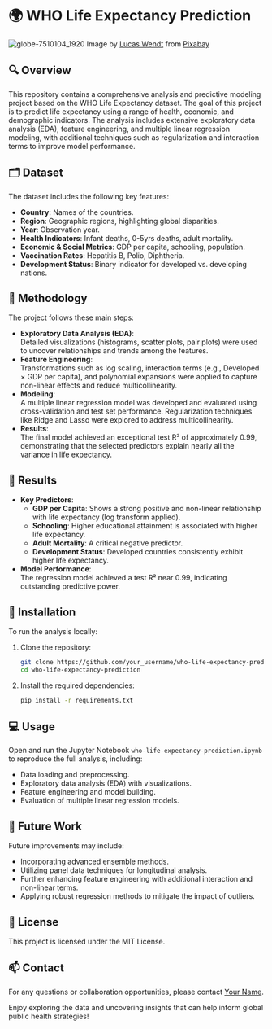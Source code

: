 # 🌍 WHO Life Expectancy Prediction
![globe-7510104_1920](https://github.com/user-attachments/assets/f773c280-cd86-4f9d-8058-b2a2be1d493c)
Image by <a href="https://pixabay.com/users/lucasgeorgewendt-15638399/?utm_source=link-attribution&utm_medium=referral&utm_campaign=image&utm_content=7510104">Lucas Wendt</a> from <a href="https://pixabay.com//?utm_source=link-attribution&utm_medium=referral&utm_campaign=image&utm_content=7510104">Pixabay</a>

## 🔍 Overview
This repository contains a comprehensive analysis and predictive modeling project based on the WHO Life Expectancy dataset. The goal of this project is to predict life expectancy using a range of health, economic, and demographic indicators. The analysis includes extensive exploratory data analysis (EDA), feature engineering, and multiple linear regression modeling, with additional techniques such as regularization and interaction terms to improve model performance.

## 🗂️ Dataset
The dataset includes the following key features:
- **Country**: Names of the countries.
- **Region**: Geographic regions, highlighting global disparities.
- **Year**: Observation year.
- **Health Indicators**: Infant deaths, 0-5yrs deaths, adult mortality.
- **Economic & Social Metrics**: GDP per capita, schooling, population.
- **Vaccination Rates**: Hepatitis B, Polio, Diphtheria.
- **Development Status**: Binary indicator for developed vs. developing nations.

## 🧪 Methodology
The project follows these main steps:
- **Exploratory Data Analysis (EDA)**:  
  Detailed visualizations (histograms, scatter plots, pair plots) were used to uncover relationships and trends among the features.
- **Feature Engineering**:  
  Transformations such as log scaling, interaction terms (e.g., Developed × GDP per capita), and polynomial expansions were applied to capture non-linear effects and reduce multicollinearity.
- **Modeling**:  
  A multiple linear regression model was developed and evaluated using cross-validation and test set performance. Regularization techniques like Ridge and Lasso were explored to address multicollinearity.
- **Results**:  
  The final model achieved an exceptional test R² of approximately 0.99, demonstrating that the selected predictors explain nearly all the variance in life expectancy.

## 🚀 Results
- **Key Predictors**:  
  - **GDP per Capita**: Shows a strong positive and non-linear relationship with life expectancy (log transform applied).
  - **Schooling**: Higher educational attainment is associated with higher life expectancy.
  - **Adult Mortality**: A critical negative predictor.
  - **Development Status**: Developed countries consistently exhibit higher life expectancy.
- **Model Performance**:  
  The regression model achieved a test R² near 0.99, indicating outstanding predictive power.

## 🔧 Installation
To run the analysis locally:
1. Clone the repository:
   ```bash
   git clone https://github.com/your_username/who-life-expectancy-prediction.git
   cd who-life-expectancy-prediction
   ```
2. Install the required dependencies:
   ```bash
   pip install -r requirements.txt
   ```

## 💻 Usage
Open and run the Jupyter Notebook `who-life-expectancy-prediction.ipynb` to reproduce the full analysis, including:
- Data loading and preprocessing.
- Exploratory data analysis (EDA) with visualizations.
- Feature engineering and model building.
- Evaluation of multiple linear regression models.

## 🎯 Future Work
Future improvements may include:
- Incorporating advanced ensemble methods.
- Utilizing panel data techniques for longitudinal analysis.
- Further enhancing feature engineering with additional interaction and non-linear terms.
- Applying robust regression methods to mitigate the impact of outliers.

## 📜 License
This project is licensed under the MIT License.

## 📫 Contact
For any questions or collaboration opportunities, please contact [Your Name](mailto:john@johnpospisil.com).

Enjoy exploring the data and uncovering insights that can help inform global public health strategies!
